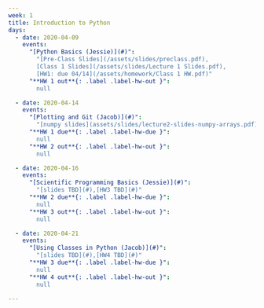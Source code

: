 ```yaml
---
week: 1
title: Introduction to Python
days:
  - date: 2020-04-09
    events:
      "[Python Basics (Jessie)](#)":
        "[Pre-Class Slides](/assets/slides/preclass.pdf),
        [Class 1 Slides](/assets/slides/Lecture 1 Slides.pdf),
        [HW1: due 04/14](/assets/homework/Class 1 HW.pdf)"
      "**HW 1 out**{: .label .label-hw-out }":
        null

  - date: 2020-04-14
    events:
      "[Plotting and Git (Jacob)](#)":
        "[numpy slides](assets/slides/lecture2-slides-numpy-arrays.pdf), [HW2-Plotting](https://github.com/Columbia-Neuropythonistas/PythonDataCourse/tree/master/Homeworks/HW2), [HW2-Bonus: Create Personal Website with GitPages](#)"
      "**HW 1 due**{: .label .label-hw-due }":
        null
      "**HW 2 out**{: .label .label-hw-out }":
        null

  - date: 2020-04-16
    events:
      "[Scientific Programming Basics (Jessie)](#)":
        "[slides TBD](#),[HW3 TBD](#)"
      "**HW 2 due**{: .label .label-hw-due }":
        null
      "**HW 3 out**{: .label .label-hw-out }":
        null

  - date: 2020-04-21
    events:
      "[Using Classes in Python (Jacob)](#)":
        "[slides TBD](#),[HW4 TBD](#)"
      "**HW 3 due**{: .label .label-hw-due }":
        null
      "**HW 4 out**{: .label .label-hw-out }":
        null

---
```

